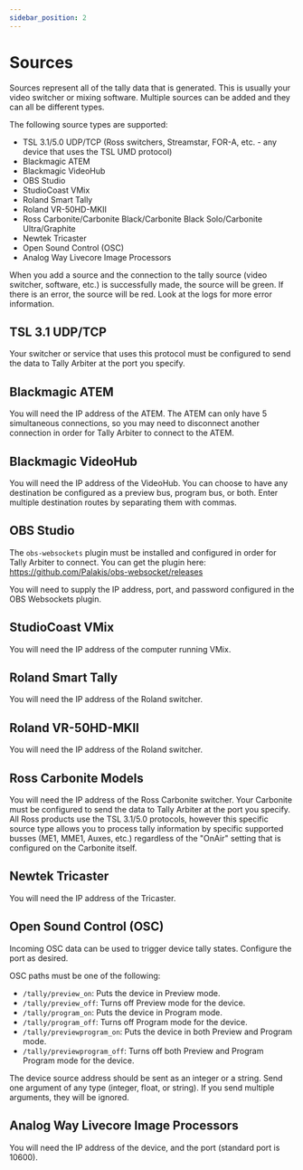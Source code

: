 ```yaml
---
sidebar_position: 2
---
```


# Sources
Sources represent all of the tally data that is generated. This is usually your video switcher or mixing software. Multiple sources can be added and they can all be different types.

The following source types are supported:
* TSL 3.1/5.0 UDP/TCP (Ross switchers, Streamstar, FOR-A, etc. - any device that uses the TSL UMD protocol)
* Blackmagic ATEM
* Blackmagic VideoHub
* OBS Studio
* StudioCoast VMix
* Roland Smart Tally
* Roland VR-50HD-MKII
* Ross Carbonite/Carbonite Black/Carbonite Black Solo/Carbonite Ultra/Graphite
* Newtek Tricaster
* Open Sound Control (OSC)
* Analog Way Livecore Image Processors

When you add a source and the connection to the tally source (video switcher, software, etc.) is successfully made, the source will be green. If there is an error, the source will be red. Look at the logs for more error information.

## TSL 3.1 UDP/TCP
Your switcher or service that uses this protocol must be configured to send the data to Tally Arbiter at the port you specify.

## Blackmagic ATEM
You will need the IP address of the ATEM. The ATEM can only have 5 simultaneous connections, so you may need to disconnect another connection in order for Tally Arbiter to connect to the ATEM.

## Blackmagic VideoHub
You will need the IP address of the VideoHub. You can choose to have any destination be configured as a preview bus, program bus, or both. Enter multiple destination routes by separating them with commas.

## OBS Studio
The `obs-websockets` plugin must be installed and configured in order for Tally Arbiter to connect. You can get the plugin here: https://github.com/Palakis/obs-websocket/releases

You will need to supply the IP address, port, and password configured in the OBS Websockets plugin.

## StudioCoast VMix
You will need the IP address of the computer running VMix.

## Roland Smart Tally
You will need the IP address of the Roland switcher.

## Roland VR-50HD-MKII
You will need the IP address of the Roland switcher.

## Ross Carbonite Models
You will need the IP address of the Ross Carbonite switcher. Your Carbonite must be configured to send the data to Tally Arbiter at the port you specify. All Ross products use the TSL 3.1/5.0 protocols, however this specific source type allows you to process tally information by specific supported busses (ME1, MME1, Auxes, etc.) regardless of the "OnAir" setting that is configured on the Carbonite itself.

## Newtek Tricaster
You will need the IP address of the Tricaster.

## Open Sound Control (OSC)
Incoming OSC data can be used to trigger device tally states. Configure the port as desired.

OSC paths must be one of the following:
* `/tally/preview_on`: Puts the device in Preview mode.
* `/tally/preview_off`: Turns off Preview mode for the device.
* `/tally/program_on`: Puts the device in Program mode.
* `/tally/program_off`: Turns off Program mode for the device.
* `/tally/previewprogram_on`: Puts the device in both Preview and Program mode.
* `/tally/previewprogram_off`: Turns off both Preview and Program Program mode for the device.

The device source address should be sent as an integer or a string. Send one argument of any type (integer, float, or string). If you send multiple arguments, they will be ignored.

## Analog Way Livecore Image Processors
You will need the IP address of the device, and the port (standard port is 10600).
